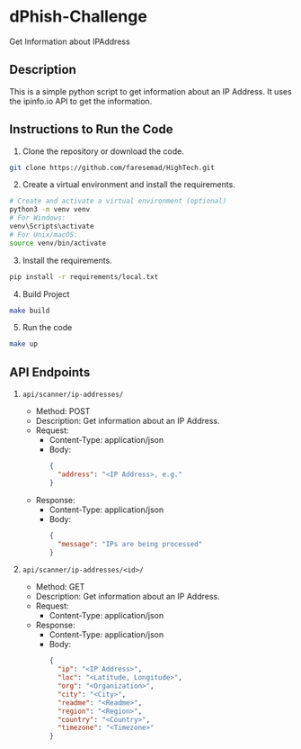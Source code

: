 # dPhish-Challenge

Get Information about IPAddress

## Description

This is a simple python script to get information about an IP Address. It uses the ipinfo.io API to get the information.

## Instructions to Run the Code

1. Clone the repository or download the code.

```bash
git clone https://github.com/faresemad/HighTech.git
```

2. Create a virtual environment and install the requirements.

```bash
# Create and activate a virtual environment (optional)
python3 -m venv venv
# For Windows:
venv\Scripts\activate
# For Unix/macOS:
source venv/bin/activate
```

3. Install the requirements.

```bash
pip install -r requirements/local.txt
```

4. Build Project

```bash
make build
```

5. Run the code

```bash
make up
```

## API Endpoints

1.  `api/scanner/ip-addresses/`

    - Method: POST
    - Description: Get information about an IP Address.
    - Request:
      - Content-Type: application/json
      - Body:
        ```json
        {
          "address": "<IP Address>, e.g."
        }
        ```
    - Response:
      - Content-Type: application/json
      - Body:
        ```json
        {
          "message": "IPs are being processed"
        }
        ```

2.  `api/scanner/ip-addresses/<id>/`

    - Method: GET
    - Description: Get information about an IP Address.
    - Request:
      - Content-Type: application/json
    - Response:
      - Content-Type: application/json
      - Body:
        ```json
        {
          "ip": "<IP Address>",
          "loc": "<Latitude, Longitude>",
          "org": "<Organization>",
          "city": "<City>",
          "readme": "<Readme>",
          "region": "<Region>",
          "country": "<Country>",
          "timezone": "<Timezone>"
        }
        ```
